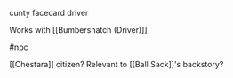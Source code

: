 cunty facecard driver

Works with [[Bumbersnatch (Driver)]]

#npc

<!OOC> [[Chestara]] citizen? Relevant to [[Ball Sack]]'s backstory?